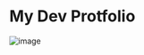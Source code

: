 # My Dev Protfolio

![image](https://github.com/user-attachments/assets/95a58a7b-29fc-4f66-8426-9bca94e41290)
